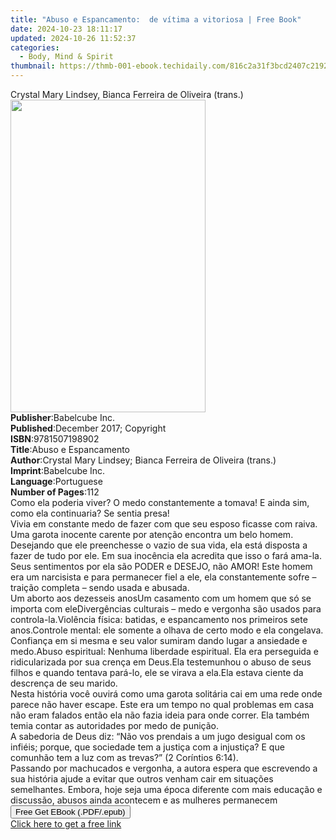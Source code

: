 ```yaml
---
title: "Abuso e Espancamento:  de vítima a vitoriosa | Free Book"
date: 2024-10-23 18:11:17
updated: 2024-10-26 11:52:37
categories:
  - Body, Mind & Spirit
thumbnail: https://thmb-001-ebook.techidaily.com/816c2a31f3bcd2407c21920458d05072959295c7d9c0a7f0fe5348f31959a199.jpg
---
```

<main id="book-container">
  <div class="flex flex-col">
    <div class="book-brief flex-1 py-6 px-4 sm:p-6 md:py-10 md:px-8">
      <!-- brief-->
      <div class="book-brief-main">
        Crystal Mary Lindsey, Bianca Ferreira de Oliveira (trans.)
      </div>
    </div>
    <div
      class="book-meta-info flex-1 grid gap-4 col-start-1 col-end-3 row-start-1 sm:mb-6 sm:grid-cols-4 lg:gap-6 lg:col-start-2 lg:row-end-6 lg:row-span-6 lg:mb-0"
    >
      <div
        class="book-meta-info-left place-content-center mt-4 p-4 text-sm leading-6 col-start-2 col-span-2 dark:text-slate-400"
      >
        <img
          class="w-full h-500 object-cover rounded-lg sm:h-255 sm:col-span-2 lg:col-span-full"
          src="https://img-001-ebook.techidaily.com/fd6756b6a37e930ff8503de946df450ac83e93163113aa064880acf3f419562b.jpg"
          alt=""
          width="312"
          height="500"
        />
      </div>
      <div
        class="book-meta-info-right mt-2 col-start-1 row-start-2 col-span-3 self-center"
      >
        <!-- meta data  -->
        <div class="flex flex-col px-4 md:px-8">
          <div class="flex-1">
            <strong>Publisher</strong>:<span class="px-2">Babelcube Inc.</span>
          </div>
          <div class="flex-1">
            <strong>Published</strong>:<span class="px-2"
              >December 2017; Copyright</span
            >
          </div>
          <div class="flex-1">
            <strong>ISBN</strong>:<span class="px-2">9781507198902</span>
          </div>
          <div class="flex-1">
            <strong>Title</strong>:<span class="px-2"
              >Abuso e Espancamento</span
            >
          </div>
          <div class="flex-1">
            <strong>Author</strong>:<span class="px-2"
              >Crystal Mary Lindsey; Bianca Ferreira de Oliveira (trans.)</span
            >
          </div>
          <div class="flex-1">
            <strong>Imprint</strong>:<span class="px-2">Babelcube Inc.</span>
          </div>
          <div class="flex-1">
            <strong>Language</strong>:<span class="px-2">Portuguese</span>
          </div>
          <div class="flex-1">
            <strong>Number of Pages</strong>:<span class="px-2">112</span>
          </div>
        </div>
      </div>
    </div>
    <div class="book-description flex-1 py-6 px-4 sm:p-6 md:py-10 md:px-8">
      <div class="book-description-main">
        <div accordion-content="" id="description">
          Como ela poderia viver? O medo constantemente a tomava! E ainda sim,
          como ela continuaria? Se sentia presa!<br />Vivia em constante medo de
          fazer com que seu esposo ficasse com raiva.<br />Uma garota inocente
          carente por atenção encontra um belo homem. Desejando que ele
          preenchesse o vazio de sua vida, ela está disposta a fazer de tudo por
          ele. Em sua inocência ela acredita que isso o fará ama-la. Seus
          sentimentos por ela são PODER e DESEJO, não AMOR! Este homem era um
          narcisista e para permanecer fiel a ele, ela constantemente sofre –
          traição completa – sendo usada e abusada.<br />Um aborto aos dezesseis
          anosUm casamento com um homem que só se importa com eleDivergências
          culturais – medo e vergonha são usados para controla-la.Violência
          física: batidas, e espancamento nos primeiros sete anos.Controle
          mental: ele somente a olhava de certo modo e ela congelava. Confiança
          em si mesma e seu valor sumiram dando lugar a ansiedade e medo.Abuso
          espiritual: Nenhuma liberdade espiritual. Ela era perseguida e
          ridicularizada por sua crença em Deus.Ela testemunhou o abuso de seus
          filhos e quando tentava pará-lo, ele se virava a ela.Ela estava ciente
          da descrença de seu marido.<br />Nesta história você ouvirá como uma
          garota solitária cai em uma rede onde parece não haver escape. Este
          era um tempo no qual problemas em casa não eram falados então ela não
          fazia ideia para onde correr. Ela também temia contar as autoridades
          por medo de punição.<br />A sabedoria de Deus diz: “Não vos prendais a
          um jugo desigual com os infiéis; porque, que sociedade tem a justiça
          com a injustiça? E que comunhão tem a luz com as trevas?” (2 Coríntios
          6:14).<br />Passando por machucados e vergonha, a autora espera que
          escrevendo a sua história ajude a evitar que outros venham cair em
          situações semelhantes. Embora, hoje seja uma época diferente com mais
          educação e discussão, abusos ainda acontecem e as mulheres permanecem
        </div>
        <div class="accordion-fader"></div>
      </div>
    </div>
    <div class="book-excerpts flex-1 py-6 px-4 sm:p-6 md:py-10 md:px-8"></div>
    <div
      class="book-about-author flex-1 py-6 px-4 sm:p-6 md:py-10 md:px-8"
    ></div>
    <div class="book-free-get flex-1 py-6 px-4 sm:p-6 md:py-10 md:px-8">
      <button
        id="btn-free-get"
        class="bg-blue-500 hover:bg-blue-700 text-white font-bold py-2 px-4 rounded"
      >
        Free Get EBook (.PDF/.epub)
      </button>
      <div id="countdown-display" class="px-2 text-lg mt-2"></div>
      <a
        id="free-link"
        class="hidden bg-blue-500 hover:bg-blue-700 text-white font-bold py-2 px-4 rounded"
        href="https://www.ebooks.com/en-us/book/95929168/abuso-e-espancamento-de-v-tima-a-vitoriosa/crystal-mary-lindsey/"
        target="_blank"
        >Click here to get a free link</a
      >
    </div>
    <script>
      let countdownTime = 0;
      let countdownInterval = null;
      document
        .getElementById('btn-free-get')
        .addEventListener('click', startCountdown);
      function startCountdown() {
        countdownTime = new Date().getTime() + 60000 * 3;
        countdownInterval = setInterval(updateCountdown, 1000);
        document.getElementById('btn-free-get').disabled = true;
        document
          .getElementById('btn-free-get')
          .classList.add('bg-gray-500', 'cursor-not-allowed');
      }
      function updateCountdown() {
        let currentTime = new Date().getTime();
        let timeLeft = countdownTime - currentTime;
        let secondsLeft = Math.floor(timeLeft / 1000);
        document.getElementById('countdown-display').innerHTML =
          `Remaining time: ${secondsLeft} seconds.`;
        if (secondsLeft <= 0) {
          clearInterval(countdownInterval);
          document.getElementById('btn-free-get').classList.add('hidden');
          document.getElementById('free-link').classList.remove('hidden');
          document.getElementById('countdown-display').innerHTML = '';
        }
      }
    </script>
  </div>
</main>
